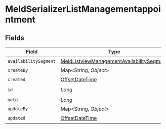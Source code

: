 # MeldSerializerListManagementappointment


## Fields

| Field                                                                                                         | Type                                                                                                          | Required                                                                                                      | Description                                                                                                   |
| ------------------------------------------------------------------------------------------------------------- | ------------------------------------------------------------------------------------------------------------- | ------------------------------------------------------------------------------------------------------------- | ------------------------------------------------------------------------------------------------------------- |
| `availabilitySegment`                                                                                         | [MeldListviewManagementAvailabilitySegment](../../models/shared/MeldListviewManagementAvailabilitySegment.md) | :heavy_check_mark:                                                                                            | N/A                                                                                                           |
| `createBy`                                                                                                    | Map<String, *Object*>                                                                                         | :heavy_minus_sign:                                                                                            | N/A                                                                                                           |
| `created`                                                                                                     | [OffsetDateTime](https://docs.oracle.com/javase/8/docs/api/java/time/OffsetDateTime.html)                     | :heavy_check_mark:                                                                                            | N/A                                                                                                           |
| `id`                                                                                                          | *Long*                                                                                                        | :heavy_check_mark:                                                                                            | N/A                                                                                                           |
| `meld`                                                                                                        | *Long*                                                                                                        | :heavy_check_mark:                                                                                            | N/A                                                                                                           |
| `updateBy`                                                                                                    | Map<String, *Object*>                                                                                         | :heavy_minus_sign:                                                                                            | N/A                                                                                                           |
| `updated`                                                                                                     | [OffsetDateTime](https://docs.oracle.com/javase/8/docs/api/java/time/OffsetDateTime.html)                     | :heavy_check_mark:                                                                                            | N/A                                                                                                           |